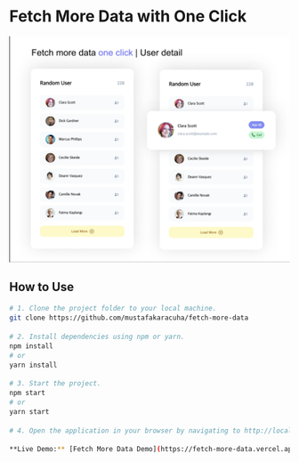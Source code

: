 # Fetch More Data with One Click

<p align="start">
  <img src="https://github.com/mustafakaracuha/fetch-more-data/blob/main/src/assets/app4.png" alt="Detail" width="auto" />
</p>

## How to Use

```bash
# 1. Clone the project folder to your local machine.
git clone https://github.com/mustafakaracuha/fetch-more-data

# 2. Install dependencies using npm or yarn.
npm install
# or
yarn install

# 3. Start the project.
npm start
# or
yarn start

# 4. Open the application in your browser by navigating to http://localhost:5173.

**Live Demo:** [Fetch More Data Demo](https://fetch-more-data.vercel.app/)https://fetch-more-data.vercel.app)
